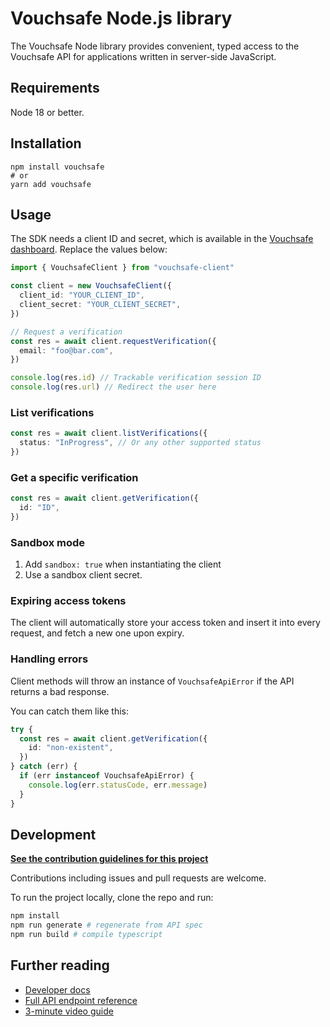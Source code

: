# Vouchsafe Node.js library

The Vouchsafe Node library provides convenient, typed access to the Vouchsafe API for applications written in server-side JavaScript.

## Requirements

Node 18 or better.

## Installation

```
npm install vouchsafe
# or
yarn add vouchsafe
```

## Usage

The SDK needs a client ID and secret, which is available in the [Vouchsafe dashboard](https://app.vouchsafe.id). Replace the values below:

```ts
import { VouchsafeClient } from "vouchsafe-client"

const client = new VouchsafeClient({
  client_id: "YOUR_CLIENT_ID",
  client_secret: "YOUR_CLIENT_SECRET",
})

// Request a verification
const res = await client.requestVerification({
  email: "foo@bar.com",
})

console.log(res.id) // Trackable verification session ID
console.log(res.url) // Redirect the user here
```

### List verifications

```ts
const res = await client.listVerifications({
  status: "InProgress", // Or any other supported status
})
```

### Get a specific verification

```ts
const res = await client.getVerification({
  id: "ID",
})
```

### Sandbox mode

1. Add `sandbox: true` when instantiating the client
2. Use a sandbox client secret.

### Expiring access tokens

The client will automatically store your access token and insert it into every request, and fetch a new one upon expiry.

### Handling errors

Client methods will throw an instance of `VouchsafeApiError` if the API returns a bad response.

You can catch them like this:

```ts
try {
  const res = await client.getVerification({
    id: "non-existent",
  })
} catch (err) {
  if (err instanceof VouchsafeApiError) {
    console.log(err.statusCode, err.message)
  }
}
```

## Development

**[See the contribution guidelines for this project](https://github.com/vouchsafe/vouchsafe-node/blob/main/CONTRIBUTING.md)**

Contributions including issues and pull requests are welcome.

To run the project locally, clone the repo and run:

```bash
npm install
npm run generate # regenerate from API spec
npm run build # compile typescript
```

## Further reading

- [Developer docs](https://help.vouchsafe.id/en/collections/12439003-developers)
- [Full API endpoint reference](https://app.vouchsafe.id/docs)
- [3-minute video guide](https://www.youtube.com/playlist?list=PLx6V6SSTMuF_ZNWBPnysvwmdIwboLViE8)
